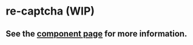 re-captcha (WIP)
========================

## See the [component page](http://cbalit.github.io/re-captcha/components/re-captcha/) for more information.
